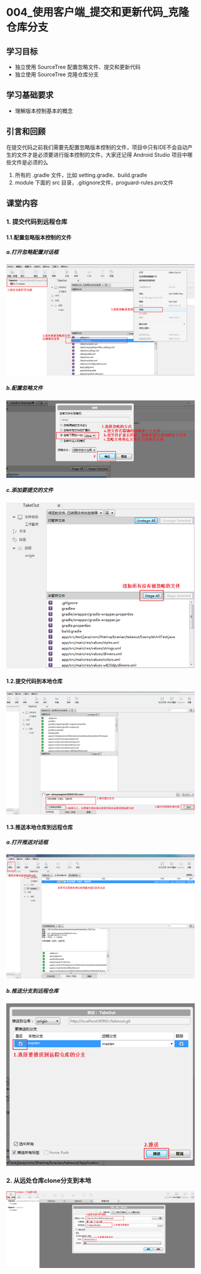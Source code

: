 # 004_使用客户端_提交和更新代码_克隆仓库分支
## 学习目标
- 独立使用 SourceTree 配置忽略文件、提交和更新代码
- 独立使用 SourceTree 克隆仓库分支

## 学习基础要求
- 理解版本控制基本的概念

## 引言和回顾
在提交代码之前我们需要先配置忽略版本控制的文件，项目中只有IDE不会自动产生的文件才是必须要进行版本控制的文件，大家还记得 Android Studio 项目中哪些文件是必须的么

1. 所有的 .gradle 文件，比如 setting.gradle、build.gradle
2. module 下面的 src 目录，.gitignore文件，proguard-rules.pro文件

## 课堂内容
### 1. 提交代码到远程仓库
#### 1.1.配置忽略版本控制的文件
##### a.打开忽略配置对话框
![](img/sourcetree025.png)
##### b.配置忽略文件
![](img/sourcetree026.png)
##### c.添加要提交的文件
![](img/sourcetree027.png)

#### 1.2.提交代码到本地仓库
![](img/sourcetree028.png)

#### 1.3.推送本地仓库到远程仓库
##### a.打开推送对话框
![](img/sourcetree029.png)

##### b.推送分支到远程仓库
![](img/sourcetree030.png)

### 2. 从远处仓库clone分支到本地
![](img/sourcetree031.png)